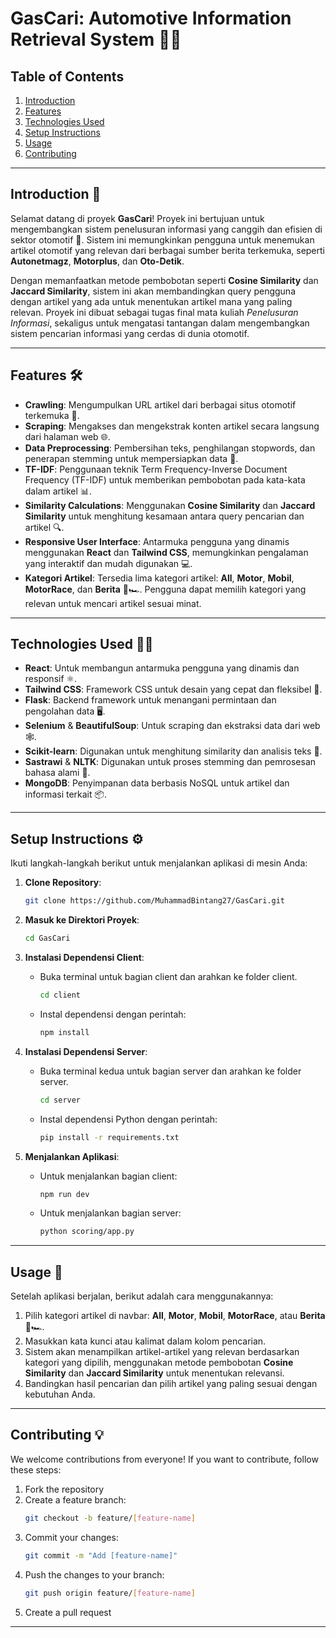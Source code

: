 
# GasCari: Automotive Information Retrieval System 🚗🔧

## Table of Contents

1. [Introduction](#introduction)
2. [Features](#features)
3. [Technologies Used](#technologies-used)
4. [Setup Instructions](#setup-instructions)
5. [Usage](#usage)
6. [Contributing](#contributing)



---

## Introduction 🚙

Selamat datang di proyek **GasCari**! Proyek ini bertujuan untuk mengembangkan sistem penelusuran informasi yang canggih dan efisien di sektor otomotif 🚗. Sistem ini memungkinkan pengguna untuk menemukan artikel otomotif yang relevan dari berbagai sumber berita terkemuka, seperti **Autonetmagz**, **Motorplus**, dan **Oto-Detik**.

Dengan memanfaatkan metode pembobotan seperti **Cosine Similarity** dan **Jaccard Similarity**, sistem ini akan membandingkan query pengguna dengan artikel yang ada untuk menentukan artikel mana yang paling relevan. Proyek ini dibuat sebagai tugas final mata kuliah *Penelusuran Informasi*, sekaligus untuk mengatasi tantangan dalam mengembangkan sistem pencarian informasi yang cerdas di dunia otomotif.

---

## Features 🛠️

- **Crawling**: Mengumpulkan URL artikel dari berbagai situs otomotif terkemuka 📰.
- **Scraping**: Mengakses dan mengekstrak konten artikel secara langsung dari halaman web 🌐.
- **Data Preprocessing**: Pembersihan teks, penghilangan stopwords, dan penerapan stemming untuk mempersiapkan data 🧹.
- **TF-IDF**: Penggunaan teknik Term Frequency-Inverse Document Frequency (TF-IDF) untuk memberikan pembobotan pada kata-kata dalam artikel 📊.
- **Similarity Calculations**: Menggunakan **Cosine Similarity** dan **Jaccard Similarity** untuk menghitung kesamaan antara query pencarian dan artikel 🔍.
- **Responsive User Interface**: Antarmuka pengguna yang dinamis menggunakan **React** dan **Tailwind CSS**, memungkinkan pengalaman yang interaktif dan mudah digunakan 💻.
- **Kategori Artikel**: Tersedia lima kategori artikel: **All**, **Motor**, **Mobil**, **MotorRace**, dan **Berita** 🚙🏎️. Pengguna dapat memilih kategori yang relevan untuk mencari artikel sesuai minat.

---

## Technologies Used 🧑‍💻

- **React**: Untuk membangun antarmuka pengguna yang dinamis dan responsif ⚛️.
- **Tailwind CSS**: Framework CSS untuk desain yang cepat dan fleksibel 🎨.
- **Flask**: Backend framework untuk menangani permintaan dan pengolahan data 🖥️.
- **Selenium** & **BeautifulSoup**: Untuk scraping dan ekstraksi data dari web 🕸️.
- **Scikit-learn**: Digunakan untuk menghitung similarity dan analisis teks 🔢.
- **Sastrawi** & **NLTK**: Digunakan untuk proses stemming dan pemrosesan bahasa alami 🧠.
- **MongoDB**: Penyimpanan data berbasis NoSQL untuk artikel dan informasi terkait 📦.

---

## Setup Instructions ⚙️

Ikuti langkah-langkah berikut untuk menjalankan aplikasi di mesin Anda:

1. **Clone Repository**:
   ```bash
   git clone https://github.com/MuhammadBintang27/GasCari.git
   ```

2. **Masuk ke Direktori Proyek**:
   ```bash
   cd GasCari
   ```

3. **Instalasi Dependensi Client**:
   - Buka terminal untuk bagian client dan arahkan ke folder client.
      ```bash
      cd client
      ```
   - Instal dependensi dengan perintah:
     ```bash
     npm install
     ```

4. **Instalasi Dependensi Server**:
   - Buka terminal kedua untuk bagian server dan arahkan ke folder server.
      ```bash
      cd server
      ```
   - Instal dependensi Python dengan perintah:
     ```bash
     pip install -r requirements.txt
     ```

5. **Menjalankan Aplikasi**:
   - Untuk menjalankan bagian client:
     ```bash
     npm run dev
     ```
   - Untuk menjalankan bagian server:
     ```bash
     python scoring/app.py
     ```

---

## Usage 🔎

Setelah aplikasi berjalan, berikut adalah cara menggunakannya:

1. Pilih kategori artikel di navbar: **All**, **Motor**, **Mobil**, **MotorRace**, atau **Berita** 🚙🏎️.
2. Masukkan kata kunci atau kalimat dalam kolom pencarian.
3. Sistem akan menampilkan artikel-artikel yang relevan berdasarkan kategori yang dipilih, menggunakan metode pembobotan **Cosine Similarity** dan **Jaccard Similarity** untuk menentukan relevansi.
4. Bandingkan hasil pencarian dan pilih artikel yang paling sesuai dengan kebutuhan Anda.

---

## Contributing 💡

We welcome contributions from everyone! If you want to contribute, follow these steps:

1. Fork the repository
2. Create a feature branch:
   ```bash
   git checkout -b feature/[feature-name]
   ```
3. Commit your changes:
   ```bash
   git commit -m "Add [feature-name]"
   ```
4. Push the changes to your branch:
   ```bash
   git push origin feature/[feature-name]
   ```
5. Create a pull request

---

